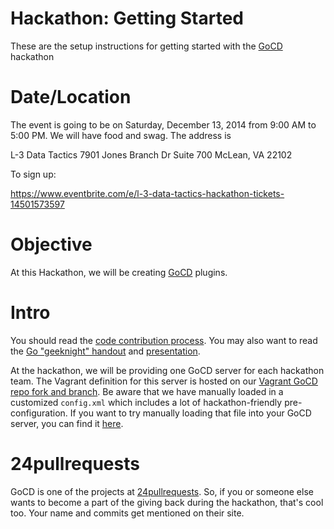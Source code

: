 # Hackathon: Getting Started

These are the setup instructions for getting started with the
[GoCD](http://www.go.cd) hackathon

# Date/Location

The event is going to be on Saturday, December 13, 2014 from 9:00 AM to
5:00 PM. We will have food and swag. The address is 

L-3 Data Tactics
7901 Jones Branch Dr 
Suite 700 
McLean, VA 22102

To sign up:

https://www.eventbrite.com/e/l-3-data-tactics-hackathon-tickets-14501573597

# Objective

At this Hackathon, we will be creating [GoCD](http://www.go.cd) plugins.

# Intro

You should read the [code contribution
process](http://www.go.cd/contribute/contribution-guide.html#code-contribution-process).
You may also want to read the [Go "geeknight"
handout](geeknight_handout.doc) and [presentation](geeknight.pptx).

At the hackathon, we will be providing one GoCD server for each
hackathon team. The Vagrant definition for this server is hosted on our
[Vagrant GoCD repo fork and
branch](https://github.com/L3-DT-Hackathon/ansible-gocd/tree/hackathon).
Be aware that we have manually loaded in a customized `config.xml` which
includes a lot of hackathon-friendly pre-configuration. If you want to
try manually loading that file into your GoCD server, you can find it
[here](https://github.com/L3-DT-Hackathon/ansible-gocd/blob/hackathon/files/config.xml).

# 24pullrequests

GoCD is one of the projects at
[24pullrequests](http://24pullrequests.com). So, if you or someone else
wants to become a part of the giving back during the hackathon, that's
cool too. Your name and commits get mentioned on their site.

